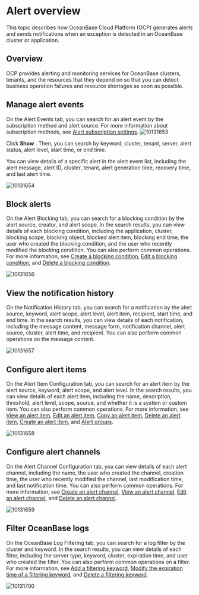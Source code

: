 Alert overview
===================================

This topic describes how OceanBase Cloud Platform (OCP) generates alerts and sends notifications when an exception is detected in an OceanBase cluster or application.

Overview
-----------------------------

OCP provides alerting and monitoring services for OceanBase clusters, tenants, and the resources that they depend on so that you can detect business operation failures and resource shortages as soon as possible.

Manage alert events
----------------------------------------

On the Alert Events tab, you can search for an alert event by the subscription method and alert source. For more information about subscription methods, see [Alert subscription settings](../800.user-center/300.alert-subscription-configuration.md). ![10131653](https://help-static-aliyun-doc.aliyuncs.com/assets/img/en-US/7914306461/p338404.png)

Click **Show** . Then, you can search by keyword, cluster, tenant, server, alert status, alert level, start time, or end time.

You can view details of a specific alert in the alert event list, including the alert message, alert ID, cluster, tenant, alert generation time, recovery time, and last alert time.

![10131654](https://help-static-aliyun-doc.aliyuncs.com/assets/img/en-US/7914306461/p338407.png)

Block alerts
---------------------------------

On the Alert Blocking tab, you can search for a blocking condition by the alert source, creator, and alert scope. In the search results, you can view details of each blocking condition, including the application, cluster, blocking scope, blocking object, blocked alert item, blocking end time, the user who created the blocking condition, and the user who recently modified the blocking condition. You can also perform common operations. For more information, see [Create a blocking condition](../../900.use-alert-management/1400.new-shielding-conditions.md), [Edit a blocking condition](../../900.use-alert-management/1500.edit-masking-conditions.md), and [Delete a blocking condition](../../900.use-alert-management/1600.delete-mask-condition.md).

![10131656](https://help-static-aliyun-doc.aliyuncs.com/assets/img/en-US/7914306461/p338410.png)

View the notification history
--------------------------------------------------

On the Notification History tab, you can search for a notification by the alert source, keyword, alert scope, alert level, alert item, recipient, start time, and end time. In the search results, you can view details of each notification, including the message content, message form, notification channel, alert source, cluster, alert time, and recipient. You can also perform common operations on the message content.

![10131657](https://help-static-aliyun-doc.aliyuncs.com/assets/img/en-US/7914306461/p338411.png)

Configure alert items
------------------------------------------

On the Alert Item Configuration tab, you can search for an alert item by the alert source, keyword, alert scope, and alert level. In the search results, you can view details of each alert item, including the name, description, threshold, alert level, scope, source, and whether it is a system or custom item. You can also perform common operations. For more information, see [View an alert item](../../900.use-alert-management/300.view-alerts.md), [Edit an alert item](../../900.use-alert-management/500.edit-an-alarm-item.md), [Copy an alert item](../../900.use-alert-management/400.copy-alerts.md), [Delete an alert item](../../900.use-alert-management/600.delete-an-alarm-item.md), [Create an alert item](../../900.use-alert-management/200.create-an-alarm-item.md), and [Alert groups](../../900.use-alert-management/700.alarm-group.md).

![10131658](https://help-static-aliyun-doc.aliyuncs.com/assets/img/en-US/7914306461/p338412.png)

Configure alert channels
---------------------------------------------

On the Alert Channel Configuration tab, you can view details of each alert channel, including the name, the user who created the channel, creation time, the user who recently modified the channel, last modification time, and last notification time. You can also perform common operations. For more information, see [Create an alert channel](../../900.use-alert-management/800.create-alarm-channel.md), [View an alert channel](../../900.use-alert-management/900.view-alert-channels.md), [Edit an alert channel](../../900.use-alert-management/1000.edit-an-alert-channel.md), and [Delete an alert channel](../../900.use-alert-management/1100.delete-alarm-channel.md).

![10131659](https://help-static-aliyun-doc.aliyuncs.com/assets/img/en-US/8914306461/p338415.png)

Filter OceanBase logs
------------------------------------------

On the OceanBase Log Filtering tab, you can search for a log filter by the cluster and keyword. In the search results, you can view details of each filter, including the server type, keyword, cluster, expiration time, and user who created the filter. You can also perform common operations on a filter. For more information, see [Add a filtering keyword](../../900.use-alert-management/1700.add-filter-keywords.md), [Modify the expiration time of a filtering keyword](../../900.use-alert-management/1800.modify-the-expiration-time-of-keywords.md), and [Delete a filtering keyword](../../900.use-alert-management/1900.delete-keywords.md).

![10131700](https://help-static-aliyun-doc.aliyuncs.com/assets/img/en-US/8914306461/p338417.png)
